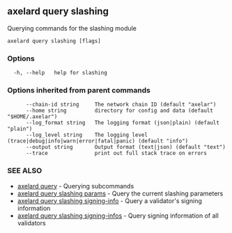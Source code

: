 ## axelard query slashing

Querying commands for the slashing module

```
axelard query slashing [flags]
```

### Options

```
  -h, --help   help for slashing
```

### Options inherited from parent commands

```
      --chain-id string     The network chain ID (default "axelar")
      --home string         directory for config and data (default "$HOME/.axelar")
      --log_format string   The logging format (json|plain) (default "plain")
      --log_level string    The logging level (trace|debug|info|warn|error|fatal|panic) (default "info")
      --output string       Output format (text|json) (default "text")
      --trace               print out full stack trace on errors
```

### SEE ALSO

- [axelard query](/cli-docs/v0_31_0/axelard_query) - Querying subcommands
- [axelard query slashing params](/cli-docs/v0_31_0/axelard_query_slashing_params) - Query the current slashing parameters
- [axelard query slashing signing-info](/cli-docs/v0_31_0/axelard_query_slashing_signing-info) - Query a validator's signing information
- [axelard query slashing signing-infos](/cli-docs/v0_31_0/axelard_query_slashing_signing-infos) - Query signing information of all validators
